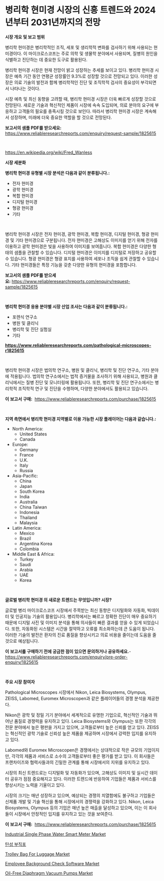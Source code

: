 <p><h1>병리학 현미경 시장의 신흥 트렌드와 2024년부터 2031년까지의 전망</h1></p><p><strong>시장 개요 및 보고 범위</strong></p>
<p><p>병리학 현미경은 병리학적인 조직, 세포 및 생리학적 변화를 검사하기 위해 사용되는 현미경이다. 이 마이크로스코프는 주로 의학 및 생물학 분야에서 사용되며, 질병의 원인을 식별하고 진단하는 데 중요한 도구로 활용된다.</p><p>병리학 현미경 시장은 현재 전망이 밝고 성장하는 추세를 보이고 있다. 병리학 현미경 시장은 예측 기간 동안 연평균 성장률인 9.3%로 성장할 것으로 전망되고 있다. 이러한 성장은 의료 기술의 발전과 함께 병리학적인 진단 및 조직학적 검사의 중요성이 부각되면서 나타나는 것이다.</p><p>시장 예측 및 최신 동향을 고려할 때, 병리학 현미경 시장은 더욱 빠르게 성장할 것으로 전망된다. 새로운 기술과 혁신적인 제품이 시장에 속속 도입되며, 의료 분야의 요구에 부응하고 고객들의 필요를 충족시킬 것으로 보인다. 따라서 병리학 현미경 시장은 계속해서 성장하며, 미래에 더욱 중요한 역할을 할 것으로 전망된다.</p></p>
<p><strong>보고서의 샘플 PDF를 받으세요:</strong> <a href="https://www.reliableresearchreports.com/enquiry/request-sample/1825615">https://www.reliableresearchreports.com/enquiry/request-sample/1825615</a></p>
<p>&nbsp;</p>
<p><a href="https://en.wikipedia.org/wiki/Fred_Wanless">https://en.wikipedia.org/wiki/Fred_Wanless</a></p>
<p><strong>시장 세분화</strong></p>
<p><strong>병리학 현미경 유형별 시장 분석은 다음과 같이 분류됩니다.:</strong></p>
<p><ul><li>전자 현미경</li><li>광학 현미경</li><li>복합 현미경</li><li>디지털 현미경</li><li>형광 현미경</li><li>기타</li></ul></p>
<p>&nbsp;</p>
<p><p>병리학 현미경 시장은 전자 현미경, 광학 현미경, 복합 현미경, 디지털 현미경, 형광 현미경 및 기타 현미경으로 구분됩니다. 전자 현미경은 고해상도 이미지를 얻기 위해 전자를 이용하고 광학 현미경은 빛을 사용하여 이미지를 보여줍니다. 복합 현미경은 다양한 형태의 샘플을 관찰할 수 있습니다. 디지털 현미경은 이미지를 디지털로 저장하고 공유할 수 있습니다. 형광 현미경은 형광 표지를 사용하여 세포나 조직을 쉽게 관찰할 수 있습니다. 기타 현미경들은 특정 기능을 갖춘 다양한 유형의 현미경을 포함합니다. </p></p>
<p><strong>보고서의 샘플 PDF를 받으세요:</strong>&nbsp;<a href="https://www.reliableresearchreports.com/enquiry/request-sample/1825615">https://www.reliableresearchreports.com/enquiry/request-sample/1825615</a></p>
<p>&nbsp;</p>
<p><strong> 병리학 현미경 응용 분야별 시장 산업 조사는 다음과 같이 분류됩니다.:</strong></p>
<p><ul><li>포렌식 연구소</li><li>병원 및 클리닉</li><li>병리학 및 진단 실험실</li><li>기타</li></ul></p>
<p><strong><a href="https://www.reliableresearchreports.com/pathological-microscopes-r1825615">https://www.reliableresearchreports.com/pathological-microscopes-r1825615</a></strong></p>
<p>&nbsp;</p>
<p><p>병리학 현미경 시장은 법의학 연구소, 병원 및 클리닉, 병리학 및 진단 연구소, 기타 분야에 적용됩니다. 법의학 연구소에서는 법적 증거물을 조사하기 위해 사용되고, 병원과 클리닉에서는 질병 진단 및 모니터링에 활용됩니다. 또한, 병리학 및 진단 연구소에서는 병리학적 조직학적 연구 및 진단을 수행하며, 다양한 분야에서도 활용되고 있습니다.</p></p>
<p><strong>이 보고서 구매:</strong>&nbsp; <a href="https://www.reliableresearchreports.com/purchase/1825615">https://www.reliableresearchreports.com/purchase/1825615</a></p>
<p>&nbsp;</p>
<p><strong>지역 측면에서 병리학 현미경 지역별로 이용 가능한 시장 플레이어는 다음과 같습니다.:</strong></p>
<p><ul>
    <li>
        North America:
        <ul>
            <li>United States</li>
            <li>Canada</li>
        </ul>
    </li>
    <li>
        Europe:
        <ul>
            <li>Germany</li>
            <li>France</li>
            <li>U.K.</li>
            <li>Italy</li>
            <li>Russia</li>
        </ul>
    </li>
    <li>
        Asia-Pacific:
        <ul>
            <li>China</li>
            <li>Japan</li>
            <li>South Korea</li>
            <li>India</li>
            <li>Australia</li>
            <li>China Taiwan</li>
            <li>Indonesia</li>
            <li>Thailand</li>
            <li>Malaysia</li>
        </ul>
    </li>
    <li>
        Latin America:
        <ul>
            <li>Mexico</li>
            <li>Brazil</li>
            <li>Argentina Korea</li>
            <li>Colombia</li>
        </ul>
    </li>
    <li>
        Middle East & Africa:
        <ul>
            <li>Turkey</li>
            <li>Saudi</li>
            <li>Arabia</li>
            <li>UAE</li>
            <li>Korea</li>
        </ul>
    </li>
    </ul></p>
<p>&nbsp;</p>
<p><strong>글로벌 병리학 현미경 의 새로운 트렌드는 무엇입니까? 시장?</strong></p>
<p><p>글로벌 병리 마이크로스코프 시장에서 주목받는 최신 동향은 디지털화와 자동화, 빅데이터 및 인공지능 기술의 활용입니다. 병리학에서는 빠르고 정확한 진단이 매우 중요하기 때문에 디지털 사진 및 이미지 분석을 통해 의사들이 빠른 결과를 얻을 수 있게 되었습니다. 또한, 자동화된 시스템은 시간을 절약하고 오류를 최소화하는데 큰 도움이 됩니다. 이러한 기술의 발전은 환자의 진료 품질을 향상시키고 의료 비용을 줄이는데 도움을 줄 것으로 예상됩니다.</p></p>
<p><strong>이 보고서를 구매하기 전에 궁금한 점이 있으면 문의하거나 공유하세요.</strong>- <a href="https://www.reliableresearchreports.com/enquiry/pre-order-enquiry/1825615">https://www.reliableresearchreports.com/enquiry/pre-order-enquiry/1825615</a></p>
<p>&nbsp;</p>
<p><strong>주요 시장 참여자</strong></p>
<p><p>Pathological Microscopes 시장에서 Nikon, Leica Biosystems, Olympus, ZEISS, Labomed, Euromex Microscopen과 같은 플레이어들의 경쟁 분석을 제공한다.</p><p>Nikon은 광학 및 정밀 기기 분야에서 세계적으로 유명한 기업으로, 혁신적인 기술과 뛰어난 품질로 경쟁력을 유지하고 있다. Leica Biosystems와 Olympus는 또한 각각의 전문 분야에서 높은 평판을 가지고 있으며, 고객들로부터 높은 신뢰를 얻고 있다. ZEISS는 혁신적인 광학 기술로 신뢰성 높은 제품을 제공하며 시장에서 강력한 입지를 유지하고 있다.</p><p>Labomed와 Euromex Microscopen은 경쟁에서는 상대적으로 작은 규모의 기업이지만, 각각의 제품과 서비스로 소수의 고객들로부터 좋은 평가를 받고 있다. 이 회사들은 프랜차이즈와 협력사들과의 긴밀한 관계를 통해 시장에서의 지위를 유지하고 있다.</p><p>시장의 최신 트렌드로는 디지털화 및 자동화가 있으며, 고해상도 이미지 및 실시간 데이터 공유가 점점 중요해지고 있다. 이러한 트렌드에 반응하여 기업들은 제품과 서비스를 향상시키는 노력을 기울이고 있다.</p><p>시장의 크기는 매년 성장하고 있으며, 예상되는 경쟁의 치열함에도 불구하고 기업들은 신제품 개발 및 기술 혁신을 통해 시장에서의 경쟁력을 강화하고 있다. Nikon, Leica Biosystems, Olympus 등의 기업은 매년 높은 매출을 달성하고 있으며, 이는 이 회사들이 시장에서 안정적인 입지를 유지하고 있는 것을 보여준다.</p></p>
<p><strong>이 보고서 구매:</strong>&nbsp;&nbsp;<a href="https://www.reliableresearchreports.com/purchase/1825615">https://www.reliableresearchreports.com/purchase/1825615</a></p>
<p><p><a href="https://www.linkedin.com/pulse/global-industrial-single-phase-water-smart-meter-market-size-1zorf?trackingId=CUftNj%2FZB8KgDFAYeJuI6Q%3D%3D">Industrial Single Phase Water Smart Meter Market</a></p><p><a href="https://github.com/shampaakter36/Market-Research-Report-List-2/blob/main/549579131695.md">탄성 부직포</a></p><p><a href="https://github.com/hskmn/Market-Research-Report-List-1/blob/main/trolley-bag-for-luggage-market.md">Trolley Bag For Luggage Market</a></p><p><a href="https://github.com/caylechardson65746/Market-Research-Report-List-1/blob/main/employee-background-check-software-market.md">Employee Background Check Software Market</a></p><p><a href="https://www.linkedin.com/pulse/market-forecast-global-oil-free-diaphragm-vacuum-pumps-trends-nfbsf?trackingId=0mf2bbfRqCovZAOoydhaPw%3D%3D">Oil-Free Diaphragm Vacuum Pumps Market</a></p></p>